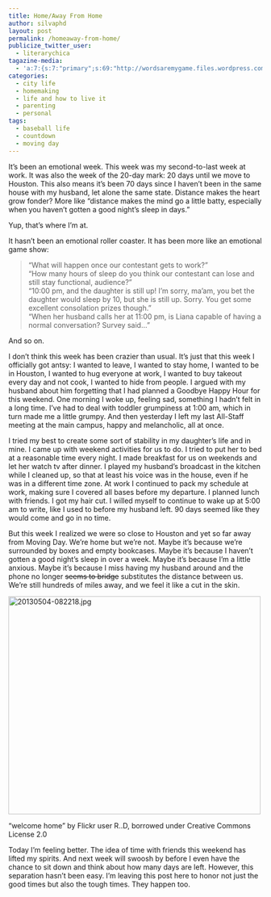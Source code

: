 ```yaml
---
title: Home/Away From Home
author: silvaphd
layout: post
permalink: /homeaway-from-home/
publicize_twitter_user:
  - literarychica
tagazine-media:
  - 'a:7:{s:7:"primary";s:69:"http://wordsaremygame.files.wordpress.com/2013/05/20130504-082218.jpg";s:6:"images";a:1:{s:69:"http://wordsaremygame.files.wordpress.com/2013/05/20130504-082218.jpg";a:6:{s:8:"file_url";s:69:"http://wordsaremygame.files.wordpress.com/2013/05/20130504-082218.jpg";s:5:"width";i:500;s:6:"height";i:432;s:4:"type";s:5:"image";s:4:"area";i:216000;s:9:"file_path";b:0;}}s:6:"videos";a:0:{}s:11:"image_count";i:1;s:6:"author";s:7:"6554901";s:7:"blog_id";s:8:"21879715";s:9:"mod_stamp";s:19:"2013-05-04 13:54:12";}'
categories:
  - city life
  - homemaking
  - life and how to live it
  - parenting
  - personal
tags:
  - baseball life
  - countdown
  - moving day
---
```

It&#8217;s been an emotional week. This week was my second-to-last week at work. It was also the week of the 20-day mark: 20 days until we move to Houston. This also means it&#8217;s been 70 days since I haven&#8217;t been in the same house with my husband, let alone the same state. Distance makes the heart grow fonder? More like &#8220;distance makes the mind go a little batty, especially when you haven&#8217;t gotten a good night&#8217;s sleep in days.&#8221;

Yup, that&#8217;s where I&#8217;m at.

It hasn&#8217;t been an emotional roller coaster. It has been more like an emotional game show:

> &#8220;What will happen once our contestant gets to work?&#8221;  
> &#8220;How many hours of sleep do you think our contestant can lose and still stay functional, audience?&#8221;  
> &#8220;10:00 pm, and the daughter is still up! I&#8217;m sorry, ma&#8217;am, you bet the daughter would sleep by 10, but she is still up. Sorry. You get some excellent consolation prizes though.&#8221;  
> &#8220;When her husband calls her at 11:00 pm, is Liana capable of having a normal conversation? Survey said&#8230;&#8221;

And so on.

I don&#8217;t think this week has been crazier than usual. It&#8217;s just that this week I officially got antsy: I wanted to leave, I wanted to stay home, I wanted to be in Houston, I wanted to hug everyone at work, I wanted to buy takeout every day and not cook, I wanted to hide from people. I argued with my husband about him forgetting that I had planned a Goodbye Happy Hour for this weekend. One morning I woke up, feeling sad, something I hadn&#8217;t felt in a long time. I&#8217;ve had to deal with toddler grumpiness at 1:00 am, which in turn made me a little grumpy. And then yesterday I left my last All-Staff meeting at the main campus, happy and melancholic, all at once.

I tried my best to create some sort of stability in my daughter&#8217;s life and in mine. I came up with weekend activities for us to do. I tried to put her to bed at a reasonable time every night. I made breakfast for us on weekends and let her watch tv after dinner. I played my husband&#8217;s broadcast in the kitchen while I cleaned up, so that at least his voice was in the house, even if he was in a different time zone. At work I continued to pack my schedule at work, making sure I covered all bases before my departure. I planned lunch with friends. I got my hair cut. I willed myself to continue to wake up at 5:00 am to write, like I used to before my husband left. 90 days seemed like they would come and go in no time.

But this week I realized we were so close to Houston and yet so far away from Moving Day. We&#8217;re home but we&#8217;re not. Maybe it&#8217;s because we&#8217;re surrounded by boxes and empty bookcases. Maybe it&#8217;s because I haven&#8217;t gotten a good night&#8217;s sleep in over a week. Maybe it&#8217;s because I&#8217;m a little anxious. Maybe it&#8217;s because I miss having my husband around and the phone no longer <del>seems to bridge</del> substitutes the distance between us. We&#8217;re still hundreds of miles away, and we feel it like a cut in the skin.

<div class="wp-caption aligncenter" style="width: 510px">
  <a href="www.flickr.com/photos/ydeng/8645938111/"><img class="size-full " alt="20130504-082218.jpg" src="http://www.lianamsilvaford.com/wp-content/uploads/2013/05/20130504-082218.jpg" width="500" height="432" /></a>
  
  <p class="wp-caption-text">
    &#8220;welcome home&#8221; by Flickr user R..D, borrowed under Creative Commons License 2.0
  </p>
</div>

Today I&#8217;m feeling better. The idea of time with friends this weekend has lifted my spirits. And next week will swoosh by before I even have the chance to sit down and think about how many days are left. However, this separation hasn&#8217;t been easy. I&#8217;m leaving this post here to honor not just the good times but also the tough times. They happen too.